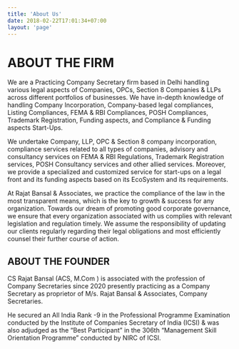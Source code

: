 ```yaml
---
title: 'About Us'
date: 2018-02-22T17:01:34+07:00
layout: 'page'
---
```




# ABOUT THE FIRM

We are a Practicing Company Secretary firm based in Delhi handling various legal aspects of Companies, OPCs, Section 8 Companies & LLPs across different portfolios of businesses.
We have in-depth knowledge of handling Company Incorporation, Company-based legal compliances, Listing Compliances, FEMA & RBI Compliances, POSH Compliances, Trademark Registration, Funding aspects, and Compliance & Funding aspects Start-Ups.

We undertake Company, LLP, OPC & Section 8 company incorporation, compliance services related to all types of companies, advisory and consultancy services on FEMA & RBI Regulations, Trademark Registration services, POSH Consultancy services and other allied services.
Moreover, we provide a specialized and customized service for start-ups on a legal front and its funding aspects based on its EcoSystem and its requirements.

At Rajat Bansal & Associates, we practice the compliance of the law in the most transparent means, which is the key to growth & success for any organization. Towards our dream of promoting good corporate governance, we ensure that every organization associated with us complies with relevant legislation and regulation timely. We assume the responsibility of updating our clients regularly regarding their legal obligations and most efficiently counsel their further course of action.

## ABOUT THE FOUNDER

CS Rajat Bansal  (ACS, M.Com ) is associated with the profession of Company Secretaries since 2020 presently practicing as a Company Secretary as proprietor of M/s. Rajat Bansal & Associates, Company Secretaries.

He secured an All India Rank -9 in the Professional Programme Examination conducted by the Institute of Companies Secretary of India (ICSI) & was also adjudged as the “Best Participant” in  the 306th “Management Skill Orientation Programme” conducted by NIRC of ICSI.



